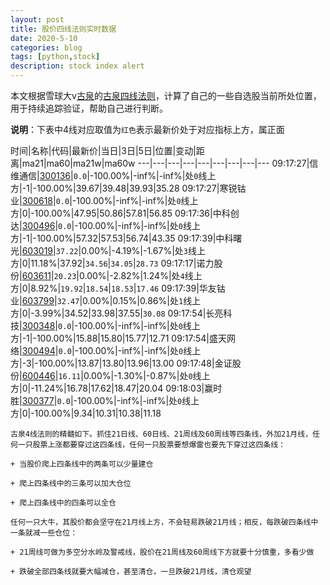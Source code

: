 ```yaml
---
layout: post
title: 股价四线法则实时数据
date: 2020-5-10
categories: blog
tags: [python,stock]
description: stock index alert
---
```



本文根据雪球大v[古泉](https://xueqiu.com/u/7148646888)的[古泉四线法则](https://xueqiu.com/7148646888/130498192)，计算了自己的一些自选股当前所处位置，用于持续追踪验证，帮助自己进行判断。

**说明**：下表中4线对应取值为`红色`表示最新价处于对应指标上方，属正面

时间|名称|代码|最新价|当日|3日|5日|位置|变动|距离|ma21|ma60|ma21w|ma60w
---|---|---|---|---|---|---|---|---
09:17:27|信维通信|[300136](https://xueqiu.com/S/SZ300136)|`0.0`|-100.00%|-inf%|-inf%|处`0`线上方|-1|-100.00%|39.67|39.48|39.93|35.28
09:17:27|寒锐钴业|[300618](https://xueqiu.com/S/SZ300618)|`0.0`|-100.00%|-inf%|-inf%|处`0`线上方|0|-100.00%|47.95|50.86|57.81|56.85
09:17:36|中科创达|[300496](https://xueqiu.com/S/SZ300496)|`0.0`|-100.00%|-inf%|-inf%|处`0`线上方|-1|-100.00%|57.32|57.53|56.74|43.35
09:17:39|中科曙光|[603019](https://xueqiu.com/S/SH603019)|`37.22`|0.00%|-4.19%|-1.67%|处`3`线上方|0|11.18%|37.92|`34.56`|`34.05`|`28.73`
09:17:17|诺力股份|[603611](https://xueqiu.com/S/SH603611)|`20.23`|0.00%|-2.82%|1.24%|处`4`线上方|0|8.92%|`19.92`|`18.54`|`18.53`|`17.46`
09:17:39|华友钴业|[603799](https://xueqiu.com/S/SH603799)|`32.47`|0.00%|0.15%|0.86%|处`1`线上方|0|-3.99%|34.52|33.98|37.55|`30.08`
09:17:54|长亮科技|[300348](https://xueqiu.com/S/SZ300348)|`0.0`|-100.00%|-inf%|-inf%|处`0`线上方|-1|-100.00%|15.88|15.80|15.77|12.71
09:17:54|盛天网络|[300494](https://xueqiu.com/S/SZ300494)|`0.0`|-100.00%|-inf%|-inf%|处`0`线上方|-3|-100.00%|13.87|13.80|13.96|13.00
09:17:48|金证股份|[600446](https://xueqiu.com/S/SH600446)|`16.11`|0.00%|-1.30%|-0.87%|处`0`线上方|0|-11.24%|16.78|17.62|18.47|20.04
09:18:03|赢时胜|[300377](https://xueqiu.com/S/SZ300377)|`0.0`|-100.00%|-inf%|-inf%|处`0`线上方|0|-100.00%|9.34|10.31|10.38|11.18

```
古泉4线法则的精髓如下。抓住21日线、60日线、21周线及60周线等四条线，外加21月线，任何一只股票上涨都要穿过这四条线，任何一只股票要想爆雷也要先下穿过这四条线：

+ 当股价爬上四条线中的两条可以少量建仓

+ 爬上四条线中的三条可以加大仓位

+ 爬上四条线中的四条可以全仓

任何一只大牛，其股价都会坚守在21月线上方，不会轻易跌破21月线；相反，每跌破四条线中一条就减一些仓位：

+ 21周线可做为多空分水岭及警戒线，股价在21周线及60周线下方就要十分慎重，多看少做

+ 跌破全部四条线就要大幅减仓，甚至清仓，一旦跌破21月线，清仓观望
```